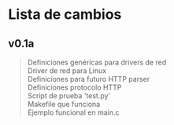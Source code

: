 # Lista de cambios  
  
## v0.1a  
> Definiciones genéricas para drivers de red  
> Driver de red para Linux  
> Definiciones para futuro HTTP parser  
> Definiciones protocolo HTTP  
> Script de prueba 'test.py'  
> Makefile que funciona  
> Ejemplo funcional en main.c  
  
